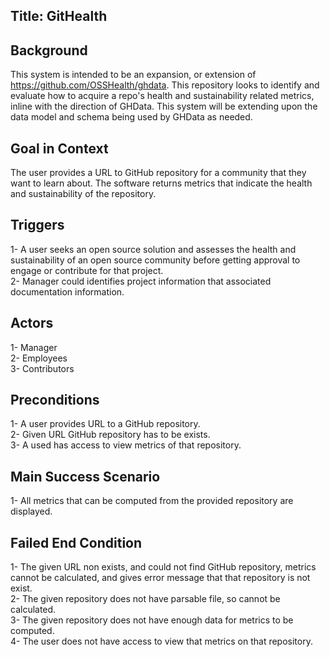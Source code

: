 ## Title: GitHealth
## Background
This system is intended to be an expansion, or extension of https://github.com/OSSHealth/ghdata. This repository looks to identify and evaluate how to acquire a repo's health and sustainability related metrics, inline with the direction of GHData. This system will be extending upon the data model and schema being used by GHData as needed.

## Goal in Context
The user provides a URL to GitHub repository for a community that they want to learn about. The software returns metrics that indicate the health and sustainability of the repository. 

## Triggers
1- A user seeks an open source solution and assesses the health and sustainability of an open source community before getting approval to engage or contribute for that project. <br />
2- Manager could identifies project information that associated documentation information. 
## Actors
1- Manager <br />
2- Employees <br />
3- Contributors 

## Preconditions
1- A user provides URL to a GitHub repository. <br />
2- Given URL GitHub repository has to be exists. <br />
3- A used has access to view metrics of that repository. 

## Main Success Scenario
1- All metrics that can be computed from the provided repository are displayed.

## Failed End Condition
1- The given URL non exists, and could not find GitHub repository, metrics cannot be calculated, and gives error message that that repository is not exist. <br />
2- The given repository does not have parsable file, so cannot be calculated. <br />
3- The given repository does not have enough data for metrics to be computed. <br />
4- The user does not have access to view that metrics on that repository. 
